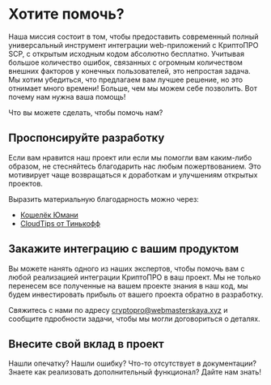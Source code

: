 # Хотите помочь?

Наша миссия состоит в том, чтобы предоставить современный полный универсальный инструмент интеграции web-приложений с КриптоПРО SCP, с открытым исходным кодом абсолютно бесплатно.
Учитывая большое количество ошибок, связанных с огромным количеством внешних факторов у конечных пользователей, это непростая задача.
Мы хотим убедиться, что предлагаем вам лучшее решение, но это отнимает много времени!
Больше, чем мы можем себе позволить. Вот почему нам нужна ваша помощь!

Что вы можете сделать, чтобы помочь нам?

<a name="sponsor"></a>
## Проспонсируйте разработку

Если вам нравится наш проект или если мы помогли вам каким-либо образом, не стесняйтесь благодарить нас любым пожертвованием. Это мотивирует чаще возвращаться к доработкам и улучшениям открытых проектов.

Выразить материальную благодарность можно через:
- [Кошелёк Юмани](https://yoomoney.ru/fundraise/8zhK8wJW8MU.230606)
- [CloudTips от Тинькофф](https://pay.cloudtips.ru/p/ea86a59e)


## <a id="let-us-do-your-integration"></a> Закажите интеграцию с вашим продуктом

Вы можете нанять одного из наших экспертов, чтобы помочь вам с любой реализацией интеграции КриптоПРО в ваш проект.
Мы не только перенесем все полученные на вашем проекте знания в наш код, мы будем инвестировать прибыль от вашего проекта обратно в разработку.

Свяжитесь с нами по адресу [cryptopro@webmasterskaya.xyz](mailto:cryptopro@webmasterskaya.xyz) и сообщите пдробности задачи, чтобы мы могли договориться о деталях.

<a name="contribute"></a>
## Внесите свой вклад в проект

Нашли опечатку? Нашли ошибку? Что-то отсутствует в документации? Знаете как реализовать дополнительный функционал? Дайте нам знать!
